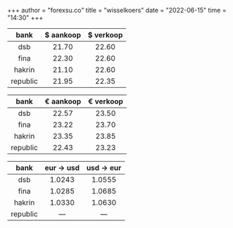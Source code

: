 +++
author = "forexsu.co"
title = "wisselkoers"
date = "2022-06-15"
time = "14:30"
+++

bank|$ aankoop|$ verkoop
:-----:|:-----:|:-----:
dsb  |21.70|22.60
fina  |22.30|22.60
hakrin  |21.10|22.60
republic  |21.95|22.35

bank|€ aankoop|€ verkoop
:-----:|:-----:|:-----:
dsb  |22.57|23.50
fina  |23.22|23.70
hakrin  |23.35|23.85
republic  |22.43|23.23

bank|eur → usd|usd → eur
:-----:|:-----:|:-----:
dsb  |1.0243|1.0555
fina  |1.0285|1.0685
hakrin  |1.0330|1.0630
republic  |—|—
